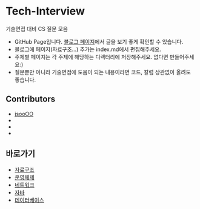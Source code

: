 # Tech-Interview
기술면접 대비 CS 질문 모음

- GitHub Page입니다. [블로그 페이지](https://kjsu0209.github.io/Tech-Interview/)에서 글을 보기 좋게 확인할 수 있습니다.
- 블로그에 페이지(자료구조...) 추가는 index.md에서 편집해주세요.
- 주제별 페이지는 각 주제에 해당하는 디렉터리에 저장해주세요. 없다면 만들어주세요:)
- 질문뿐만 아니라 기술면접에 도움이 되는 내용이라면 코드, 칼럼 상관없이 올려도 좋습니다.

## Contributors
- [jsooOO](https://github.com/kjsu0209)
-
-
-


## 바로가기

- [자료구조](https://github.com/kjsu0209/Tech-Interview/blob/main/data-structure/ds.md)
- [운영체제](https://github.com/kjsu0209/Tech-Interview/blob/main/operating-system/os.md)
- [네트워크](https://github.com/kjsu0209/Tech-Interview/blob/main/network/network.md)
- [자바](https://github.com/kjsu0209/Tech-Interview/blob/main/java/java.md)
- [데이터베이스](https://github.com/kjsu0209/Tech-Interview/blob/main/database/db.md)

